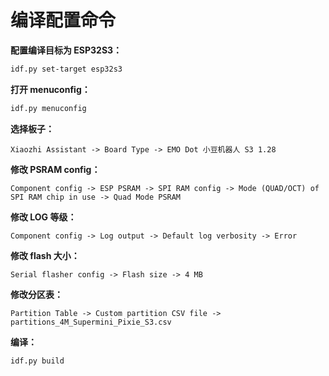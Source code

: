 # 编译配置命令

**配置编译目标为 ESP32S3：**

```bash
idf.py set-target esp32s3
```

**打开 menuconfig：**

```bash
idf.py menuconfig
```

**选择板子：**

```
Xiaozhi Assistant -> Board Type -> EMO Dot 小豆机器人 S3 1.28
```

**修改 PSRAM config：**

```
Component config -> ESP PSRAM -> SPI RAM config -> Mode (QUAD/OCT) of SPI RAM chip in use -> Quad Mode PSRAM
```

**修改 LOG 等级：**

```
Component config -> Log output -> Default log verbosity -> Error
```

**修改 flash 大小：**

```
Serial flasher config -> Flash size -> 4 MB
```

**修改分区表：**

```
Partition Table -> Custom partition CSV file -> partitions_4M_Supermini_Pixie_S3.csv
```

**编译：**

```bash
idf.py build
```